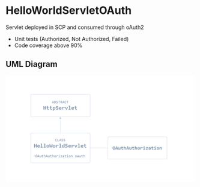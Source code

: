 # HelloWorldServletOAuth
Servlet deployed in SCP and consumed through oAuth2

- Unit tests (Authorized, Not Authorized, Failed)
- Code coverage above 90%

## UML Diagram

![UML](uml.PNG)